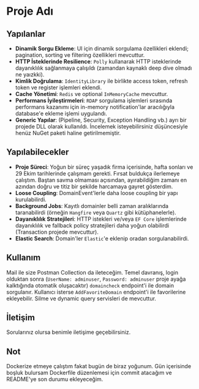 # Proje Adı

## Yapılanlar
- **Dinamik Sorgu Ekleme**: UI için dinamik sorgulama özellikleri eklendi; pagination, sorting ve filtering özellikleri mevcuttur.
- **HTTP İsteklerinde Resilience**: `Polly` kullanarak HTTP isteklerinde dayanıklılık sağlanmaya çalışıldı (zamandan kaynaklı deep dive olmadı ne yaızkki).
- **Kimlik Doğrulama**: `IdentityLibrary` ile birlikte access token, refresh token ve register işlemleri eklendi.
- **Cache Yönetimi**: `Redis` ve optional `InMemoryCache` mevcuttur.
- **Performans İyileştirmeleri**: `RDAP` sorgulama işlemleri sırasında performans kazanımı için in-memory notification'lar aracılığıyla database'e ekleme işlemi uygulandı.
- **Generic Yapılar**: (Pipeline, Security, Exception Handling vb.) ayrı bir projede DLL olarak kullanıldı. İncelemek isteyebilirsiniz düşüncesiyle henüz NuGet paketi haline getirilmemiştir.

## Yapılabilecekler
- **Proje Süreci**: Yoğun bir süreç yaşadık firma içerisinde, hafta sonları ve 29 Ekim tarihlerinde çalışmam gerekti. Fırsat buldukça ilerlemeye çalıştım. Baştan savma olmaması açısından, ayırabildiğim zamanı en azından doğru ve titiz bir şekilde harcamaya gayret gösterdim.
- **Loose Coupling**: DomainEvent'lerle daha loose coupling bir yapı kurulabilirdi.
- **Background Jobs**: Kayıtlı domainler belli zaman aralıklarında taranabilirdi (örneğin `Hangfire` veya `Quartz` gibi kütüphanelerle).
- **Dayanıklılık Stratejileri**: HTTP istekleri ve/veya `EF Core` işlemlerinde dayanıklılık ve fallback policy stratejileri daha yoğun olabilirdi (Transaction projede mevcuttur).
- **Elastic Search**: Domain'ler `Elastic`'e eklenip oradan sorgulanabilirdi.

## Kullanım
Mail ile size Postman Collection da ileteceğim. Temel davranış, login olduktan sonra (`UserName: adminuser`, `Password: adminuser` proje ayağa kalktığında otomatik oluşacaktır) `domaincheck` endpoint'i ile  domain sorgulanır. Kullanıcı isterse `AddFavoriteDomain` endpoint'i ile favorilerine ekleyebilir. Silme ve dynamic query servisleri de mevcuttur.

## İletişim
Sorularınız olursa benimle iletişime geçebilirsiniz.

## Not
Dockerize etmeye çalıştım fakat bugün de biraz yoğunum. Gün içerisinde boşluk bulursam Dockerfile düzenlemesi için commit atacağım ve README'ye son durumu ekleyeceğim.
